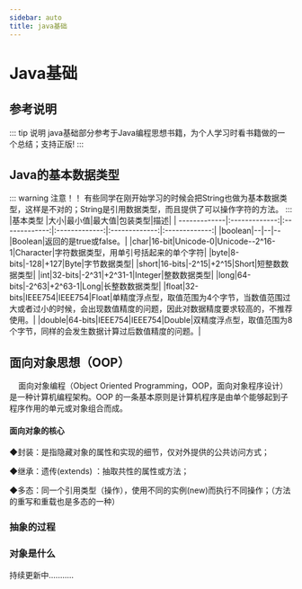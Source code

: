 ```yaml
---
sidebar: auto
title: java基础
---
```


<h1>Java基础</h1>

## 参考说明
::: tip 说明
java基础部分参考于Java编程思想书籍，为个人学习时看书籍做的一个总结；支持正版!
:::

## Java的基本数据类型
::: warning 注意！！
有些同学在刚开始学习的时候会把String也做为基本数据类型，这样是不对的；String是引用数据类型，而且提供了可以操作字符的方法。
:::
|基本类型	    |大小|最小值|最大值|包装类型|描述|
| -------------|:-------------:|:-------------:|:-------------:|:-------------:|:-------------:|
|boolean|--|--|--|Boolean|返回的是true或false。|
|char|16-bit|Unicode-0|Unicode--2^16-1|Character|字符数据类型，用单引号括起来的单个字符|
|byte|8-bits|-128|+127|Byte|字节数据类型|
|short|16-bits|-2^15|+2^15|Short|短整数数据类型|
|int|32-bits|-2^31|+2^31-1|Integer|整数数据类型|
|long|64-bits|-2^63|+2^63-1|Long|长整数数据类型|
|float|32-bits|IEEE754|IEEE754|Float|单精度浮点型，取值范围为4个字节，当数值范围过大或者过小的时候，会出现数值精度的问题，因此对数据精度要求较高的，不推荐使用。|
|double|64-bits|IEEE754|IEEE754|Double|双精度浮点型，取值范围为8个字节，同样的会发生数据计算过后数值精度的问题。|

## 面向对象思想（OOP）
<p>&nbsp;&nbsp;&nbsp;&nbsp;面向对象编程（Object Oriented Programming，OOP，面向对象程序设计）是一种计算机编程架构。OOP 的一条基本原则是计算机程序是由单个能够起到子程序作用的单元或对象组合而成。</p>

#### 面向对象的核心
<p>
◆封装：是指隐藏对象的属性和实现的细节，仅对外提供的公共访问方式；
</p>
<p>
◆继承：遗传(extends) ：抽取共性的属性或方法；
</p>
<p>
◆多态：同一个引用类型（操作），使用不同的实例(new)而执行不同操作；（方法的重写和重载也是多态的一种）
</p>

### 抽象的过程

### 对象是什么

<p>持续更新中...........</p>